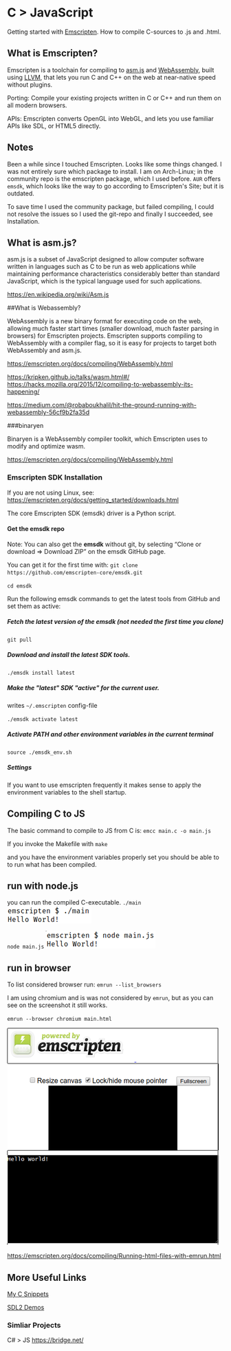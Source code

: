 

# C > JavaScript


Getting started with [Emscripten](http://kripken.github.io/emscripten-site/).  How to compile C-sources to .js and .html.


## What is Emscripten?
Emscripten is a toolchain for compiling to [asm.js](http://asmjs.org/) and [WebAssembly](https://webassembly.org/), built using [LLVM](https://llvm.org/), that lets you run C and C++ on the web at near-native speed without plugins.

Porting:
Compile your existing projects written in C or C++ and run them on all modern browsers.

APIs:
Emscripten converts OpenGL into WebGL, and lets you use familiar APIs like SDL, or HTML5 directly.


## Notes

Been a while since I touched Emscripten. Looks like some things changed. I was not entirely sure which package to install. I am on Arch-Linux; in the community repo is the emscripten package, which I used before. `AUR` offers `emsdk`, which looks like the way to go according to Emscripten's Site; but it is outdated.

To save time I used the community package, but failed compiling, I could not resolve the issues so I used the git-repo and finally I succeeded, see Installation.


## What is asm.js?

asm.js is a subset of JavaScript designed to allow computer software written in languages such as C to be run as web applications while maintaining performance characteristics considerably better than standard JavaScript, which is the typical language used for such applications.

<https://en.wikipedia.org/wiki/Asm.js>

##What is Webassembly?

WebAssembly is a new binary format for executing code on the web, allowing much faster start times (smaller download, much faster parsing in browsers) for Emscripten projects. Emscripten supports compiling to WebAssembly with a compiler flag, so it is easy for projects to target both WebAssembly and asm.js.

<https://emscripten.org/docs/compiling/WebAssembly.html>

<https://kripken.github.io/talks/wasm.html#/>
<https://hacks.mozilla.org/2015/12/compiling-to-webassembly-its-happening/>


<https://medium.com/@robaboukhalil/hit-the-ground-running-with-webassembly-56cf9b2fa35d>

###binaryen

Binaryen is a WebAssembly compiler toolkit, which Emscripten uses to modify and optimize wasm.

<https://emscripten.org/docs/compiling/WebAssembly.html>

### Emscripten SDK Installation

If you are not using Linux, see:
<https://emscripten.org/docs/getting_started/downloads.html>

The core Emscripten SDK (emsdk) driver is a Python script.

#### Get the emsdk repo

Note:
You can also get the **emsdk** without git, by selecting “Clone or download => Download ZIP” on the emsdk GitHub page.

 You can get it for the first time with:
`git clone https://github.com/emscripten-core/emsdk.git`

`cd emsdk`

Run the following emsdk commands to get the latest tools from GitHub and set them as active:

##### Fetch the latest version of the emsdk (not needed the first time you clone)
`git pull`

##### Download and install the latest SDK tools.
`./emsdk install latest`

##### Make the "latest" SDK "active" for the current user.

writes `~/.emscripten` config-file

`./emsdk activate latest`

##### Activate PATH and other environment variables in the current terminal
`source ./emsdk_env.sh`

##### Settings

If you want to use emscripten frequently it makes sense to apply the environment variables to the shell startup.


## Compiling C to JS

The basic command to compile to JS from C is:
`emcc main.c -o main.js`

If you invoke the Makefile with
`make`

and you have the environment variables properly set you should be able to to run what has been compiled.


## run with node.js

you can run the compiled C-executable.
`./main`
![](c.png)

`node main.js`
![](node_js.png)

## run in browser

To list considered browser run:
`emrun --list_browsers`

I am using chromium and is was not considered by `emrun`, but as you can see on the screenshot it still works.

`emrun --browser chromium main.html`

![](browser.png)

<https://emscripten.org/docs/compiling/Running-html-files-with-emrun.html>


## More Useful Links

[My C Snippets](https://gist.github.com/Acry/554e04bab3a2669a5ba2ecd4d673e875)  

[SDL2 Demos](https://acry.github.io/c.html)  



### Simliar Projects
C# > JS
<https://bridge.net/>